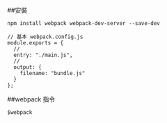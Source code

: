 ##安裝

```
npm install webpack webpack-dev-server --save-dev
```




```
// 基本 webpack.config.js
module.exports = {
  //
  entry: "./main.js",
  //
  output: {
    filename: "bundle.js"       
  }
};
```

##webpack 指令


```
$webpack
```
